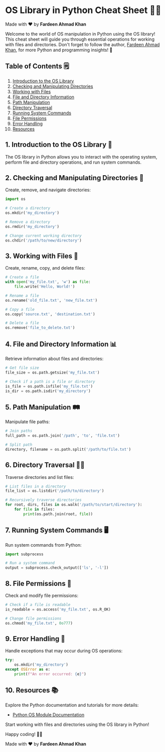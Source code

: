 # OS Library in Python Cheat Sheet 🚀🐍

Made with :heart: by **Fardeen Ahmad Khan**

Welcome to the world of OS manipulation in Python using the OS library! This cheat sheet will guide you through essential operations for working with files and directories. Don't forget to follow the author, [Fardeen Ahmad Khan](https://github.com/I-Fardeen), for more Python and programming insights! 🙌

## Table of Contents 🗒️

1. [Introduction to the OS Library](#introduction-to-the-os-library)
2. [Checking and Manipulating Directories](#checking-and-manipulating-directories)
3. [Working with Files](#working-with-files)
4. [File and Directory Information](#file-and-directory-information)
5. [Path Manipulation](#path-manipulation)
6. [Directory Traversal](#directory-traversal)
7. [Running System Commands](#running-system-commands)
8. [File Permissions](#file-permissions)
9. [Error Handling](#error-handling)
10. [Resources](#resources)

## 1. Introduction to the OS Library 🚀

The OS library in Python allows you to interact with the operating system, perform file and directory operations, and run system commands.

## 2. Checking and Manipulating Directories 📂

Create, remove, and navigate directories:

```python
import os

# Create a directory
os.mkdir('my_directory')

# Remove a directory
os.rmdir('my_directory')

# Change current working directory
os.chdir('/path/to/new/directory')
```

## 3. Working with Files 📄

Create, rename, copy, and delete files:

```python
# Create a file
with open('my_file.txt', 'w') as file:
    file.write('Hello, World!')

# Rename a file
os.rename('old_file.txt', 'new_file.txt')

# Copy a file
os.copy('source.txt', 'destination.txt')

# Delete a file
os.remove('file_to_delete.txt')
```

## 4. File and Directory Information 📊

Retrieve information about files and directories:

```python
# Get file size
file_size = os.path.getsize('my_file.txt')

# Check if a path is a file or directory
is_file = os.path.isfile('my_file.txt')
is_dir = os.path.isdir('my_directory')
```

## 5. Path Manipulation 🛤️

Manipulate file paths:

```python
# Join paths
full_path = os.path.join('/path', 'to', 'file.txt')

# Split path
directory, filename = os.path.split('/path/to/file.txt')
```

## 6. Directory Traversal 🚶‍♂️

Traverse directories and list files:

```python
# List files in a directory
file_list = os.listdir('/path/to/directory')

# Recursively traverse directories
for root, dirs, files in os.walk('/path/to/start/directory'):
    for file in files:
        print(os.path.join(root, file))
```

## 7. Running System Commands 🖥️

Run system commands from Python:

```python
import subprocess

# Run a system command
output = subprocess.check_output(['ls', '-l'])
```

## 8. File Permissions 🔐

Check and modify file permissions:

```python
# Check if a file is readable
is_readable = os.access('my_file.txt', os.R_OK)

# Change file permissions
os.chmod('my_file.txt', 0o777)
```

## 9. Error Handling 🐞

Handle exceptions that may occur during OS operations:

```python
try:
    os.mkdir('my_directory')
except OSError as e:
    print(f"An error occurred: {e}")
```

## 10. Resources 📚

Explore the Python documentation and tutorials for more details:

- [Python OS Module Documentation](https://docs.python.org/3/library/os.html)

Start working with files and directories using the OS library in Python!

Happy coding! 🚀🐍

Made with :heart: by **Fardeen Ahmad Khan**
